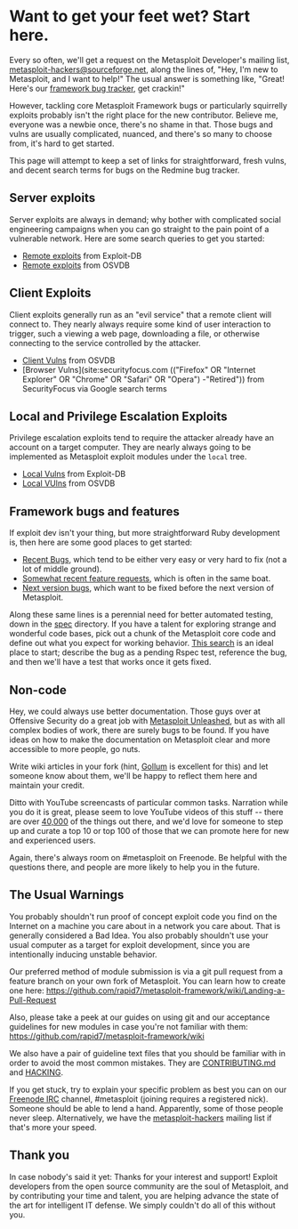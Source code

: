# Want to get your feet wet? Start here.

Every so often, we'll get a request on the Metasploit Developer's mailing list, <metasploit-hackers@sourceforge.net>, along the lines of, "Hey, I'm new to Metasploit, and I want to help!" The usual answer is something like, "Great! Here's our [framework bug tracker](https://dev.metasploit.com/redmine/projects/framework/issues), get crackin!"

However, tackling core Metasploit Framework bugs or particularly squirrelly exploits probably isn't the right place for the new contributor. Believe me, everyone was a newbie once, there's no shame in that. Those bugs and vulns are usually complicated, nuanced, and there's so many to choose from, it's hard to get started.

This page will attempt to keep a set of links for straightforward, fresh vulns, and decent search terms for bugs on the Redmine bug tracker.

## Server exploits

Server exploits are always in demand; why bother with complicated social engineering campaigns when you can go straight to the pain point of a vulnerable network. Here are some search queries to get you started:

 * [Remote exploits](http://www.exploit-db.com/remote/) from Exploit-DB
 * [Remote exploits](http://osvdb.org/search/search?search%5Bvuln_title%5D=&search%5Btext_type%5D=titles&search%5Bs_date%5D=&search%5Be_date%5D=&search%5Brefid%5D=&search%5Breferencetypes%5D=&search%5Bvendors%5D=&search%5Bcvss_score_from%5D=&search%5Bcvss_score_to%5D=&search%5Bcvss_av%5D=N&search%5Bcvss_ac%5D=*&search%5Bcvss_a%5D=*&search%5Bcvss_ci%5D=*&search%5Bcvss_ii%5D=*&search%5Bcvss_ai%5D=*&location_remote=1&kthx=search) from OSVDB


## Client Exploits

Client exploits generally run as an "evil service" that a remote client will connect to. They nearly always require some kind of user interaction to trigger, such a viewing a web page, downloading a file, or otherwise connecting to the service controlled by the attacker.

 * [Client Vulns](http://osvdb.org/search/search?search%5Bvuln_title%5D=client&search%5Btext_type%5D=titles&search%5Bs_date%5D=&search%5Be_date%5D=&search%5Brefid%5D=&search%5Breferencetypes%5D=&search%5Bvendors%5D=&search%5Bcvss_score_from%5D=&search%5Bcvss_score_to%5D=&search%5Bcvss_av%5D=*&search%5Bcvss_ac%5D=*&search%5Bcvss_a%5D=*&search%5Bcvss_ci%5D=*&search%5Bcvss_ii%5D=*&search%5Bcvss_ai%5D=*&kthx=search) from OSVDB
 * [Browser Vulns](site:securityfocus.com (("Firefox" OR "Internet Explorer" OR "Chrome" OR "Safari" OR "Opera") -"Retired")) from SecurityFocus via Google search terms


## Local and Privilege Escalation Exploits

Privilege escalation exploits tend to require the attacker already have an account on a target computer. They are nearly always going to be implemented as Metasploit exploit modules under the `local` tree.

 * [Local Vulns](http://www.exploit-db.com/local/) from Exploit-DB
 * [Local VUlns](http://osvdb.org/search/search?search%5Bvuln_title%5D=&search%5Btext_type%5D=titles&search%5Bs_date%5D=&search%5Be_date%5D=&search%5Brefid%5D=&search%5Breferencetypes%5D=&search%5Bvendors%5D=&search%5Bcvss_score_from%5D=&search%5Bcvss_score_to%5D=&search%5Bcvss_av%5D=*&search%5Bcvss_ac%5D=*&search%5Bcvss_a%5D=*&search%5Bcvss_ci%5D=*&search%5Bcvss_ii%5D=*&search%5Bcvss_ai%5D=*&location_local=1&kthx=search) from OSVDB

## Framework bugs and features

If exploit dev isn't your thing, but more straightforward Ruby development is, then here are some good places to get started:

 * [Recent Bugs](https://dev.metasploit.com/redmine/projects/framework/issues?utf8=%E2%9C%93&set_filter=1&f%5B%5D=tracker_id&op%5Btracker_id%5D=%3D&v%5Btracker_id%5D%5B%5D=1&f%5B%5D=created_on&op%5Bcreated_on%5D=%3Et-&v%5Bcreated_on%5D%5B%5D=30&f%5B%5D=status_id&op%5Bstatus_id%5D=%21&v%5Bstatus_id%5D%5B%5D=7&v%5Bstatus_id%5D%5B%5D=3&v%5Bstatus_id%5D%5B%5D=5&v%5Bstatus_id%5D%5B%5D=6&f%5B%5D=&c%5B%5D=tracker&c%5B%5D=status&c%5B%5D=priority&c%5B%5D=subject&c%5B%5D=updated_on&c%5B%5D=category&c%5B%5D=assigned_to&group_by=), which tend to be either very easy or very hard to fix (not a lot of middle ground).
 * [Somewhat recent feature requests](https://dev.metasploit.com/redmine/projects/framework/issues?utf8=%E2%9C%93&set_filter=1&f%5B%5D=tracker_id&op%5Btracker_id%5D=%3D&v%5Btracker_id%5D%5B%5D=2&f%5B%5D=created_on&op%5Bcreated_on%5D=%3Et-&v%5Bcreated_on%5D%5B%5D=90&f%5B%5D=status_id&op%5Bstatus_id%5D=%21&v%5Bstatus_id%5D%5B%5D=7&v%5Bstatus_id%5D%5B%5D=3&v%5Bstatus_id%5D%5B%5D=5&v%5Bstatus_id%5D%5B%5D=6&f%5B%5D=&c%5B%5D=tracker&c%5B%5D=status&c%5B%5D=priority&c%5B%5D=subject&c%5B%5D=updated_on&c%5B%5D=category&c%5B%5D=assigned_to&group_by=), which is often in the same boat.
 * [Next version bugs](https://dev.metasploit.com/redmine/projects/framework/issues?query_id=606), which want to be fixed before the next version of Metasploit.

Along these same lines is a perennial need for better automated testing, down in the [spec](https://github.com/rapid7/metasploit-framework/tree/master/spec) directory. If you have a talent for exploring strange and wonderful code bases, pick out a chunk of the Metasploit core code and define out what you expect for working behavior. [This search](https://dev.metasploit.com/redmine/projects/framework/issues?query_id=684) is an ideal place to start; describe the bug as a pending Rspec test, reference the bug, and then we'll have a test that works once it gets fixed.

## Non-code

Hey, we could always use better documentation. Those guys over at Offensive Security do a great job with [Metasploit Unleashed](http://www.offensive-security.com/metasploit-unleashed/Main_Page), but as with all complex bodies of work, there are surely bugs to be found. If you have ideas on how to make the documentation on Metasploit clear and more accessible to more people, go nuts.

Write wiki articles in your fork (hint, [Gollum](https://github.com/gollum/gollum) is excellent for this) and let someone know about them, we'll be happy to reflect them here and maintain your credit.

Ditto with YouTube screencasts of particular common tasks. Narration while you do it is great, please seem to love YouTube videos of this stuff -- there are over [40,000](http://www.youtube.com/results?search_query=metasploit&oq=metasploit) of the things out there, and we'd love for someone to step up and curate a top 10 or top 100 of those that we can promote here for new and experienced users.

Again, there's always room on #metasploit on Freenode. Be helpful with the questions there, and people are more likely to help you in the future.

## The Usual Warnings

You probably shouldn't run proof of concept exploit code you find on the Internet on a machine you care about in a network you care about. That is generally considered a Bad Idea. You also probably shouldn't use your usual computer as a target for exploit development, since you are intentionally inducing unstable behavior.

Our preferred method of module submission is via a git pull request from a feature branch on your own fork of Metasploit.  You can learn how to create one here:
https://github.com/rapid7/metasploit-framework/wiki/Landing-a-Pull-Request

Also, please take a peek at our guides on using git and our acceptance guidelines for new modules in case you're not familiar with them:
https://github.com/rapid7/metasploit-framework/wiki

We also have a pair of guideline text files that you should be familiar with in order to avoid the most common mistakes. They are [CONTRIBUTING.md](https://github.com/rapid7/metasploit-framework/blob/master/CONTRIBUTING.md) and [HACKING](https://github.com/rapid7/metasploit-framework/blob/master/HACKING).

If you get stuck, try to explain your specific problem as best you can on our [Freenode IRC](https://freenode.net/) channel, #metasploit (joining requires a registered nick). Someone should be able to lend a hand. Apparently, some of those people never sleep. Alternatively, we have the [metasploit-hackers](https://lists.sourceforge.net/lists/listinfo/metasploit-hackers) mailing list if that's more your speed.

## Thank you

In case nobody's said it yet: Thanks for your interest and support! Exploit developers from the open source community are the soul of Metasploit, and by contributing your time and talent, you are helping advance the state of the art for intelligent IT defense. We simply couldn't do all of this without you.